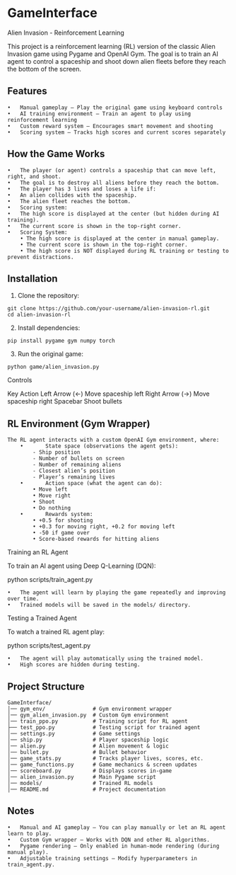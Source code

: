 # GameInterface

Alien Invasion - Reinforcement Learning

This project is a reinforcement learning (RL) version of the classic Alien Invasion game using Pygame and OpenAI Gym. The goal is to train an AI agent to control a spaceship and shoot down alien fleets before they reach the bottom of the screen.

## Features
	•	Manual gameplay – Play the original game using keyboard controls
	•	AI training environment – Train an agent to play using reinforcement learning
	•	Custom reward system – Encourages smart movement and shooting
	•	Scoring system – Tracks high scores and current scores separately

## How the Game Works
	•	The player (or agent) controls a spaceship that can move left, right, and shoot.
	•	The goal is to destroy all aliens before they reach the bottom.
	•	The player has 3 lives and loses a life if:
	•	An alien collides with the spaceship.
	•	The alien fleet reaches the bottom.
	•	Scoring system:
	•	The high score is displayed at the center (but hidden during AI training).
	•	The current score is shown in the top-right corner.
 	•	Scoring System:
		• The high score is displayed at the center in manual gameplay.
		• The current score is shown in the top-right corner.
		• The high score is NOT displayed during RL training or testing to prevent distractions.

## Installation
  1.	Clone the repository:

    git clone https://github.com/your-username/alien-invasion-rl.git
    cd alien-invasion-rl


  2.	Install dependencies:

    pip install pygame gym numpy torch


  3.	Run the original game:

    python game/alien_invasion.py



Controls

Key	Action
Left Arrow (←)	Move spaceship left
Right Arrow (→)	Move spaceship right
Spacebar	Shoot bullets

## RL Environment (Gym Wrapper)

    The RL agent interacts with a custom OpenAI Gym environment, where:
    	•   	State space (observations the agent gets):
	    	- Ship position
	    	- Number of bullets on screen
	    	- Number of remaining aliens
	    	- Closest alien’s position
	    	- Player’s remaining lives
    	•       Action space (what the agent can do):
	    	• Move left
	    	• Move right
	    	• Shoot
	    	• Do nothing
    	•   	Rewards system:
	    	• +0.5 for shooting
	    	• +0.3 for moving right, +0.2 for moving left
	    	• -50 if game over
	    	• Score-based rewards for hitting aliens

Training an RL Agent

To train an AI agent using Deep Q-Learning (DQN):

python scripts/train_agent.py

	•	The agent will learn by playing the game repeatedly and improving over time.
	•	Trained models will be saved in the models/ directory.

Testing a Trained Agent

To watch a trained RL agent play:

python scripts/test_agent.py

	•	The agent will play automatically using the trained model.
	•	High scores are hidden during testing.

## Project Structure

	GameInterface/
	│── gym_env/               # Gym environment wrapper  
	│── gym_alien_invasion.py  # Custom Gym environment                
	│── train_ppo.py           # Training script for RL agent  
	├── test_ppo.py            # Testing script for trained agent                
	│── settings.py            # Game settings  
	│── ship.py                # Player spaceship logic  
	│── alien.py               # Alien movement & logic  
	│── bullet.py              # Bullet behavior  
	│── game_stats.py          # Tracks player lives, scores, etc.  
	│── game_functions.py      # Game mechanics & screen updates  
	│── scoreboard.py          # Displays scores in-game  
	│── alien_invasion.py      # Main Pygame script  
	│── models/                # Trained RL models  
	│── README.md              # Project documentation  

## Notes
	•	Manual and AI gameplay – You can play manually or let an RL agent learn to play.
	•	Custom Gym wrapper – Works with DQN and other RL algorithms.
	•	Pygame rendering – Only enabled in human-mode rendering (during manual play).
	•	Adjustable training settings – Modify hyperparameters in train_agent.py.
